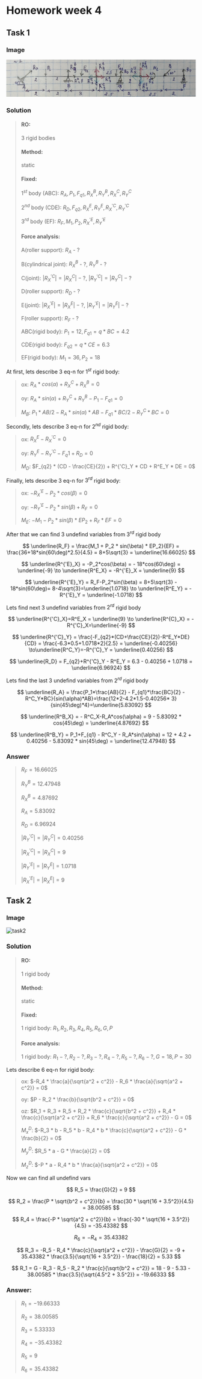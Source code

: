 # Homework week 4

## Task 1

### Image

![task1](assets/task1.jpg)

### Solution

> #### RO:
> 3 rigid bodies
> #### Method:
> static
> #### Fixed:
> $1^{st}$ body (ABC): $R_A, P_1, F_{q1}, R^B_X, R^B_Y, R^C_X, R^C_Y$
>
> $2^{nd}$ body (CDE): $R_D, F_{q2}, R^E_X, R^E_Y, R^{'C}_X, R^{'C}_Y$
>
> $3^{rd}$ body (EF): $R_F, M_1, P_2, R^{'E}_X, R^{'E}_Y$
> #### Force analysis:
> A(roller support): $R_A$ - ?
>
> B(cylindrical joint): $R^B_X$ - ?, $R^B_Y$ - ?
>
> C(joint): $|R^{'C}_X|=|R^C_X| - ?$, $|R^{'C}_Y|=|R^C_Y| - ?$
>
> D(roller support): $R_D$ - ?
>
> E(joint): $|R^{'E}_X|=|R^E_X| - ?$, $|R^{'E}_Y|=|R^E_Y| - ?$
>
> F(roller support): $R_F$ - ?
>
> ABC(rigid body): $P_1 = 12, F_{q1}=q*BC=4.2$
>
> CDE(rigid body): $F_{q2}=q*CE=6.3$
>
> EF(rigid body): $M_1=36, P_2=18$

At first, lets describe 3 eq-n for $1^{st}$ rigid body:

> ox: $R_A*cos(\alpha) + R^C_X+R^B_X=0$
>
> oy: $R_A * sin(\alpha) + R^C_Y + R^B_Y - P_1 - F_{q1} = 0$
>
> $M_B$: $P_1 * AB / 2 - R_A * sin(\alpha) * AB - F_{q1} * BC / 2 - R^C_Y * BC = 0$

Secondly, lets describe 3 eq-n for $2^{nd}$ rigid body:

> ox: $R^E_X-R^{'C}_X=0$
>
> oy: $R^E_Y - R^{'C}_Y - F_q1 + R_D = 0$
>
> $M_D$: $F_{q2} * (CD - \frac{CE}{2}) + R^{'C}_Y * CD + R^E_Y * DE = 0$

Finally, lets describe 3 eq-n for $3^{rd}$ rigid body:

> ox: $-R^{'E}_X - P_2 * cos(\beta) = 0$
>
> oy: $-R^{'E}_Y - P_2 * sin(\beta) + R_F = 0$
>
> $M_E$: $-M_1 - P_2 * sin(\beta) * EP_2 + R_F * EF = 0$

After that we can find 3 undefind variables from $3^{rd}$ rigid body

$$
\underline{R_F} = \frac{M_1 + P_2 * sin(\beta) * EP_2}{EF} = \frac{36+18*sin(60\deg)*2.5}{4.5} = 8+5\sqrt{3} =
\underline{16.66025}
$$

$$
\underline{R^{'E}_X} = -P_2*cos(\beta) = - 18*cos(60\deg) = \underline{-9} \to \underline{R^E_X} = -R^{'E}_X =
\underline{9}
$$

$$
\underline{R^{'E}_Y} = R_F-P_2*sin(\beta) = 8+5\sqrt{3} - 18*sin(60\deg)= 8-4\sqrt{3}=\underline{1.0718} \to
\underline{R^E_Y} = -R^{'E}_Y = \underline{-1.0718}
$$

Lets find next 3 undefind variables from $2^{rd}$ rigid body

$$
\underline{R^{'C}_X}=R^E_X = \underline{9} \to \underline{R^{C}_X} = -R^{'C}_X=\underline{-9}
$$

$$
\underline{R^{'C}_Y} = \frac{-F_{q2}*(CD+\frac{CE}{2})-R^E_Y*DE}{CD} = \frac{-6.3*0.5+1.0718*2}{2.5} =
\underline{-0.40256} \to\underline{R^C_Y}=-R^{'C}_Y = \underline{0.40256}
$$

$$
\underline{R_D} = F_{q2}+R^{'C}_Y - R^E_Y = 6.3 - 0.40256 + 1.0718 = \underline{6.96924}
$$

Lets find the last 3 undefind variables from $2^{rd}$ rigid body

$$
\underline{R_A} = \frac{P_1*\frac{AB}{2} - F_{q1}*\frac{BC}{2} - R^C_Y*BC}{sin(\alpha)*AB}=\frac{12*2-4.2*1.5-0.40256*
3}{sin(45\deg)*4}=\underline{5.83092}
$$

$$
\underline{R^B_X} = - R^C_X-R_A*cos(\alpha) = 9 - 5.83092 * cos(45\deg) = \underline{4.87692}
$$

$$
\underline{R^B_Y} = P_1+F_{q1} - R^C_Y - R_A*sin(\alpha) = 12 + 4.2 + 0.40256 - 5.83092 * sin(45\deg) =
\underline{12.47948}
$$

### Answer

> $R_F = 16.66025$
>
> $R^B_Y = 12.47948$
>
> $R^B_X = 4.87692$
>
> $R_A = 5.83092$
>
> $R_D = 6.96924$
>
> $|R^{'C}_Y|=|R^{C}_Y|=0.40256$
>
> $|R^{'C}_X|=|R^{C}_X|=9$
>
> $|R^{'E}_Y|=|R^{E}_Y|=1.0718$
>
> $|R^{'E}_X|=|R^{E}_X|=9$

## Task 2

### Image

![task2](assets/task3.jpg)

### Solution

> #### RO:
> 1 rigid body
> #### Method:
> static
> #### Fixed:
> 1 rigid body: $R_1, R_2, R_3, R_4, R_5, R_6, G, P$
> #### Force analysis:
> 1 rigid body: $R_1 - ?, R_2 - ?, R_3 - ?, R_4 - ?, R_5 - ?, R_6 - ?, G = 18, P = 30$

Lets describe 6 eq-n for rigid body:

> ox: $-R_4 * \frac{a}{\sqrt{a^2 + c^2}} - R_6 * \frac{a}{\sqrt{a^2 + c^2}} = 0$
>
> oy: $P - R_2 * \frac{b}{\sqrt{b^2 + c^2}} = 0$
>
> oz: $R_1 + R_3 + R_5 + R_2 * \frac{c}{\sqrt{b^2 + c^2}} + R_4 * \frac{c}{\sqrt{a^2 + c^2}} + R_6 * \frac{c}{\sqrt{a^2 + c^2}} - G = 0$
>
> $M^D_x$: $-R_3 * b - R_5 * b - R_4 * b * \frac{c}{\sqrt{a^2 + c^2}} - G * \frac{b}{2} = 0$
>
> $M^D_y$: $R_5 * a - G * \frac{a}{2} = 0$
>
> $M^D_z$: $-P * a - R_4 * b * \frac{a}{\sqrt{a^2 + c^2}} = 0$

Now we can find all undefind vars

$$
R_5 = \frac{G}{2} = 9
$$

$$
R_2 = \frac{P * \sqrt{b^2 + c^2}}{b} = \frac{30 * \sqrt{16 + 3.5^2}}{4.5} = 38.00585
$$

$$
R_4 = \frac{-P * \sqrt{a^2 + c^2}}{b} = \frac{-30 * \sqrt{16 + 3.5^2}}{4.5} = -35.43382
$$

$$
R_6 = -R_4 = 35.43382
$$

$$
R_3 = -R_5 - R_4 * \frac{c}{\sqrt{a^2 + c^2}} - \frac{G}{2} = -9 + 35.43382 * \frac{3.5}{\sqrt{16 + 3.5^2}} - \frac{18}{2} = 5.33
$$

$$
R_1 = G - R_3 - R_5 - R_2 * \frac{c}{\sqrt{b^2 + c^2}} = 18 - 9 - 5.33 - 38.00585 * \frac{3.5}{\sqrt{4.5^2 + 3.5^2}} = -19.66333
$$

### Answer:

> $R_1 = -19.66333$
>
> $R_2 = 38.00585$
>
> $R_3 = 5.33333$
>
> $R_4 = -35.43382$
>
> $R_5 = 9$
>
> $R_6 = 35.43382$
